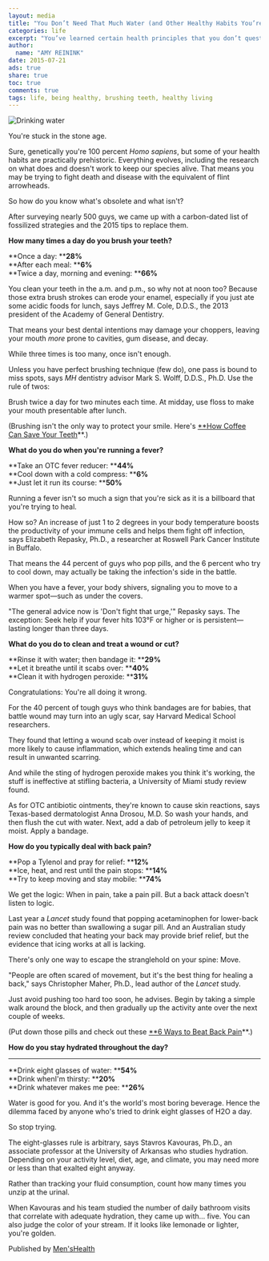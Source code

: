 ```yaml
---
layout: media
title: "You Don’t Need That Much Water (and Other Healthy Habits You’re Doing Wrong)"
categories: life
excerpt: "You’ve learned certain health principles that you don’t question anymore. Here are 5 you should reconsider"
author: 
  name: "AMY REININK"
date: 2015-07-21
ads: true
share: true
toc: true
comments: true
tags: life, being healthy, brushing teeth, healthy living
---
```


![Drinking water][1]

You're stuck in the stone age.  

Sure, genetically you're 100 percent _Homo sapiens_, but some of your health habits are practically prehistoric. Everything evolves, including the research on what does and doesn't work to keep our species alive. That means you may be trying to fight death and disease with the equivalent of flint arrowheads.

So how do you know what's obsolete and what isn't?

After surveying nearly 500 guys, we came up with a carbon-dated list of fossilized strategies and the 2015 tips to replace them.

**How many times a day do you brush your teeth?**

**Once a day: ****28%**  
**After each meal: ****6%**  
**Twice a day, morning and evening: ****66%**

You clean your teeth in the a.m. and p.m., so why not at noon too? Because those extra brush strokes can erode your enamel, especially if you just ate some acidic foods for lunch, says Jeffrey M. Cole, D.D.S., the 2013 president of the Academy of General Dentistry.

That means your best dental intentions may damage your choppers, leaving your mouth _more_ prone to cavities, gum disease, and decay.

While three times is too many, once isn't enough.

Unless you have perfect brushing technique (few do), one pass is bound to miss spots, says _MH_ dentistry advisor Mark S. Wolff, D.D.S., Ph.D. Use the rule of twos:

Brush twice a day for two minutes each time. At midday, use floss to make your mouth presentable after lunch.

(Brushing isn't the only way to protect your smile. Here's [**How Coffee Can Save Your Teeth][2]**.)

**What do you do when you're running a fever?**

**Take an OTC fever reducer: ****44%**  
**Cool down with a cold compress: ****6%**  
**Just let it run its course: ****50%**

Running a fever isn't so much a sign that you're sick as it is a billboard that you're trying to heal.

How so? An increase of just 1 to 2 degrees in your body temperature boosts the productivity of your immune cells and helps them fight off infection, says Elizabeth Repasky, Ph.D., a researcher at Roswell Park Cancer Institute in Buffalo.

That means the 44 percent of guys who pop pills, and the 6 percent who try to cool down, may actually be taking the infection's side in the battle.

When you have a fever, your body shivers, signaling you to move to a warmer spot—such as under the covers.

"The general advice now is 'Don't fight that urge,'" Repasky says. The exception: Seek help if your fever hits 103°F or higher or is persistent— lasting longer than three days.

**What do you do to clean and treat a wound or cut?**

**Rinse it with water; then bandage it: ****29%**  
**Let it breathe until it scabs over: ****40%**  
**Clean it with hydrogen peroxide: ****31%**

Congratulations: You're all doing it wrong.

For the 40 percent of tough guys who think bandages are for babies, that battle wound may turn into an ugly scar, say Harvard Medical School researchers.

They found that letting a wound scab over instead of keeping it moist is more likely to cause inflammation, which extends healing time and can result in unwanted scarring.

And while the sting of hydrogen peroxide makes you think it's working, the stuff is ineffective at stifling bacteria, a University of Miami study review found.

As for OTC antibiotic ointments, they're known to cause skin reactions, says Texas-based dermatologist Anna Drosou, M.D. So wash your hands, and then flush the cut with water. Next, add a dab of petroleum jelly to keep it moist. Apply a bandage.

**How do you typically deal with back pain?**

**Pop a Tylenol and pray for relief: ****12%**  
**Ice, heat, and rest until the pain stops: ****14%**  
**Try to keep moving and stay mobile: ****74%**

We get the logic: When in pain, take a pain pill. But a back attack doesn't listen to logic.

Last year a _Lancet_ study found that popping acetaminophen for lower-back pain was no better than swallowing a sugar pill. And an Australian study review concluded that heating your back may provide brief relief, but the evidence that icing works at all is lacking.

There's only one way to escape the stranglehold on your spine: Move.

"People are often scared of movement, but it's the best thing for healing a back," says Christopher Maher, Ph.D., lead author of the _Lancet_ study.

Just avoid pushing too hard too soon, he advises. Begin by taking a simple walk around the block, and then gradually up the activity ante over the next couple of weeks.

(Put down those pills and check out these [**6 Ways to Beat Back Pain][3]**.)

**How do you stay hydrated throughout the day?**  
****

**Drink eight glasses of water: ****54%**  
**Drink whenI'm thirsty: ****20%**  
**Drink whatever makes me pee: ****26%**

Water is good for you. And it's the world's most boring beverage. Hence the dilemma faced by anyone who's tried to drink eight glasses of H2O a day.

So stop trying.

The eight-glasses rule is arbitrary, says Stavros Kavouras, Ph.D., an associate professor at the University of Arkansas who studies hydration. Depending on your activity level, diet, age, and climate, you may need more or less than that exalted eight anyway.

Rather than tracking your fluid consumption, count how many times you unzip at the urinal.

When Kavouras and his team studied the number of daily bathroom visits that correlate with adequate hydration, they came up with... five. You can also judge the color of your stream. If it looks like lemonade or lighter, you're golden.


Published by [Men'sHealth](http://www.menshealth.com/health/clean-up-your-health-routine)


[1]: http://www.menshealth.com/sites/default/files/images/mh-health-routine-640-top-image.jpg
[2]: http://www.menshealth.com/health/how-coffee-saves-your-teeth
[3]: http://www.menshealth.com/health/5-ways-beat-back-pain